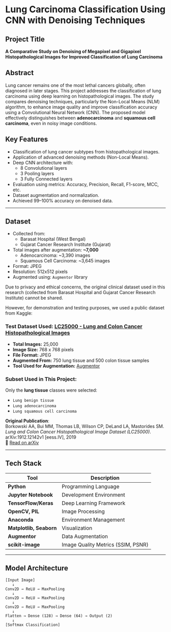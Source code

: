 # Lung Carcinoma Classification Using CNN with Denoising Techniques

## Project Title
**A Comparative Study on Denoising of Megapixel and Gigapixel Histopathological Images for Improved Classification of Lung Carcinoma**

## Abstract
Lung cancer remains one of the most lethal cancers globally, often diagnosed in later stages. This project addresses the classification of lung carcinoma using deep learning on histopathological images. The study compares denoising techniques, particularly the Non-Local Means (NLM) algorithm, to enhance image quality and improve classification accuracy using a Convolutional Neural Network (CNN). The proposed model effectively distinguishes between **adenocarcinoma** and **squamous cell carcinoma**, even in noisy image conditions.

## Key Features
- Classification of lung cancer subtypes from histopathological images.
- Application of advanced denoising methods (Non-Local Means).
- Deep CNN architecture with:
  - 8 Convolutional layers
  - 3 Pooling layers
  - 3 Fully Connected layers
- Evaluation using metrics: Accuracy, Precision, Recall, F1-score, MCC, etc.
- Dataset augmentation and normalization.
- Achieved 99–100% accuracy on denoised data.

---

## Dataset
- Collected from:
  - Barasat Hospital (West Bengal)
  - Gujarat Cancer Research Institute (Gujarat)
- Total images after augmentation: **~7,000**
  - Adenocarcinoma: ~3,390 images
  - Squamous Cell Carcinoma: ~3,645 images
- Format: JPEG
- Resolution: 512x512 pixels
- Augmented using: `Augmentor` library

Due to privacy and ethical concerns, the original clinical dataset used in this research (collected from Barasat Hospital and Gujarat Cancer Research Institute) cannot be shared.

However, for demonstration and testing purposes, we used a public dataset from Kaggle:

### Test Dataset Used: [LC25000 - Lung and Colon Cancer Histopathological Images](https://www.kaggle.com/datasets/andrewmvd/lung-and-colon-cancer-histopathological-images)

- **Total Images:** 25,000  
- **Image Size:** 768 x 768 pixels  
- **File Format:** JPEG  
- **Augmented From:** 750 lung tissue and 500 colon tissue samples  
- **Tool Used for Augmentation:** [Augmentor](https://github.com/mdbloice/Augmentor)

### Subset Used in This Project:
Only the **lung tissue** classes were selected:
- `Lung benign tissue`
- `Lung adenocarcinoma`
- `Lung squamous cell carcinoma`

**Original Publication**:  
Borkowski AA, Bui MM, Thomas LB, Wilson CP, DeLand LA, Mastorides SM. *Lung and Colon Cancer Histopathological Image Dataset (LC25000)*. arXiv:1912.12142v1 [eess.IV], 2019  
🔗 [Read on arXiv](https://arxiv.org/abs/1912.12142v1)

---

## Tech Stack

| Tool | Description |
|------|-------------|
| **Python** | Programming Language |
| **Jupyter Notebook** | Development Environment |
| **TensorFlow/Keras** | Deep Learning Framework |
| **OpenCV, PIL** | Image Processing |
| **Anaconda** | Environment Management |
| **Matplotlib, Seaborn** | Visualization |
| **Augmentor** | Data Augmentation |
| **scikit-image** | Image Quality Metrics (SSIM, PSNR) |

---

## Model Architecture

```text
[Input Image]
   ↓
Conv2D → ReLU → MaxPooling
   ↓
Conv2D → ReLU → MaxPooling
   ↓
Conv2D → ReLU → MaxPooling
   ↓
Flatten → Dense (128) → Dense (64) → Output (2)
   ↓
[Softmax Classification]

